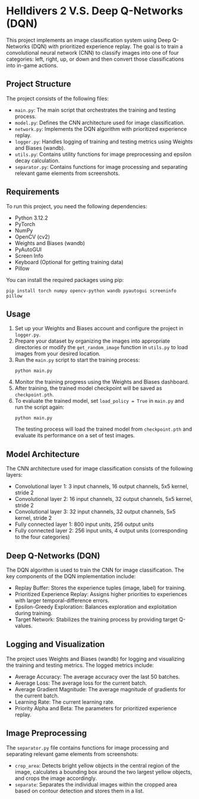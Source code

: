 # Helldivers 2 V.S. Deep Q-Networks (DQN)

This project implements an image classification system using Deep Q-Networks (DQN) with prioritized experience replay. The goal is to train a convolutional neural network (CNN) to classify images into one of four categories: left, right, up, or down and then convert those classifications into in-game actions.

## Project Structure

The project consists of the following files:
- `main.py`: The main script that orchestrates the training and testing process.
- `model.py`: Defines the CNN architecture used for image classification.
- `network.py`: Implements the DQN algorithm with prioritized experience replay.
- `logger.py`: Handles logging of training and testing metrics using Weights and Biases (wandb).
- `utils.py`: Contains utility functions for image preprocessing and epsilon decay calculation.
- `separator.py`: Contains functions for image processing and separating relevant game elements from screenshots.

## Requirements

To run this project, you need the following dependencies:
- Python 3.12.2
- PyTorch
- NumPy
- OpenCV (cv2)
- Weights and Biases (wandb)
- PyAutoGUI
- Screen Info
- Keyboard (Optional for getting training data)
- Pillow

You can install the required packages using pip:
```
pip install torch numpy opencv-python wandb pyautogui screeninfo pillow
```

## Usage

1. Set up your Weights and Biases account and configure the project in `logger.py`.
2. Prepare your dataset by organizing the images into appropriate directories or modify the `get_random_image` function in `utils.py` to load images from your desired location.
3. Run the `main.py` script to start the training process:
   ```
   python main.py
   ```
4. Monitor the training progress using the Weights and Biases dashboard.
5. After training, the trained model checkpoint will be saved as `checkpoint.pth`.
6. To evaluate the trained model, set `load_policy = True` in `main.py` and run the script again:
   ```
   python main.py
   ```
   The testing process will load the trained model from `checkpoint.pth` and evaluate its performance on a set of test images.

## Model Architecture

The CNN architecture used for image classification consists of the following layers:
- Convolutional layer 1: 3 input channels, 16 output channels, 5x5 kernel, stride 2
- Convolutional layer 2: 16 input channels, 32 output channels, 5x5 kernel, stride 2
- Convolutional layer 3: 32 input channels, 32 output channels, 5x5 kernel, stride 2
- Fully connected layer 1: 800 input units, 256 output units
- Fully connected layer 2: 256 input units, 4 output units (corresponding to the four categories)

## Deep Q-Networks (DQN)

The DQN algorithm is used to train the CNN for image classification. The key components of the DQN implementation include:
- Replay Buffer: Stores the experience tuples (image, label) for training.
- Prioritized Experience Replay: Assigns higher priorities to experiences with larger temporal-difference errors.
- Epsilon-Greedy Exploration: Balances exploration and exploitation during training.
- Target Network: Stabilizes the training process by providing target Q-values.

## Logging and Visualization

The project uses Weights and Biases (wandb) for logging and visualizing the training and testing metrics. The logged metrics include:
- Average Accuracy: The average accuracy over the last 50 batches.
- Average Loss: The average loss for the current batch.
- Average Gradient Magnitude: The average magnitude of gradients for the current batch.
- Learning Rate: The current learning rate.
- Priority Alpha and Beta: The parameters for prioritized experience replay.

## Image Preprocessing

The `separator.py` file contains functions for image processing and separating relevant game elements from screenshots:
- `crop_area`: Detects bright yellow objects in the central region of the image, calculates a bounding box around the two largest yellow objects, and crops the image accordingly.
- `separate`: Separates the individual images within the cropped area based on contour detection and stores them in a list.